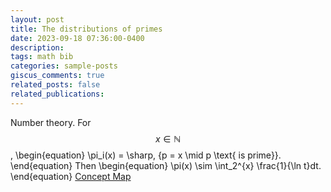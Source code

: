 ```yaml
---
layout: post
title: The distributions of primes
date: 2023-09-18 07:36:00-0400
description: 
tags: math bib
categories: sample-posts
giscus_comments: true
related_posts: false
related_publications: 
---
```

<!-- This post shows how to add bibliography to simple blog posts. If you would like something more academic, check the [distill style post]({% post_url 2018-12-22-distill %}). -->

Number theory.
    For $$x \in \mathbb N$$,
    \begin{equation}
        \pi_i(x) = \sharp\, \{p = x \mid p \text{ is prime}\}. 
    \end{equation}
    Then
    \begin{equation}
        \pi(x) \sim \int_2^{x} \frac{1}{\ln t}dt.
    \end{equation}
<a href="../../../assets/pdf/conceptMap.pdf">Concept Map</a>
